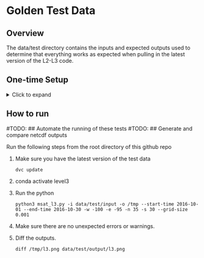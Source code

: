 # Golden Test Data

## Overview

The data/test directory contains the inputs and expected outputs used to determine that everything works as expected when pulling in the latest version of the L2-L3 code.

## One-time Setup
<details>
    <summary>Click to expand</summary>

Create the conda environment. From the root directory of the github repo

```
conda env create -f environment.yml
```
</details>


## How to run

#TODO: ## Automate the running of these tests
#TODO: ## Generate and compare netcdf outputs

Run the following steps from the root directory of this github repo

1. Make sure you have the latest version of the test data

    ```
    dvc update
    ```

1. conda activate level3
1. Run the python

    ```
    python3 msat_l3.py -i data/test/input -o /tmp --start-time 2016-10-01 --end-time 2016-10-30 -w -100 -e -95 -n 35 -s 30 --grid-size 0.001
    ```

1. Make sure there are no unexpected errors or warnings.
1. Diff the outputs.

    ```
    diff /tmp/l3.png data/test/output/l3.png
    ```